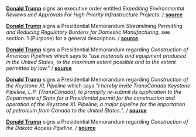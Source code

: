 **[Donald Trump](https://en.wikipedia.org/wiki/Donald_Trump "Wiki Donald
Trump")** signs an executive order entitled _Expediting Environmental Reviews
and Approvals For High Priority Infrastructure Projects_.
/ **[source](https://www.whitehouse.gov/the-press-office/2017/01/24/executive-order-expediting-environmental-reviews-and-approvals-high)**

**[Donald Trump](https://en.wikipedia.org/wiki/Donald_Trump "Wiki Donald
Trump")** signs a Presidential Memorandum _Streamlining Permitting and Reducing
Regulatory Burdens for Domestic Manufacturing_, see section. 1 (Purpose) for a
general description.
/ **[source](https://www.whitehouse.gov/the-press-office/2017/01/24/presidential-memorandum-streamlining-permitting-and-reducing-regulatory)**

**[Donald Trump](https://en.wikipedia.org/wiki/Donald_Trump "Wiki Donald
Trump")** signs a Presidential Memorandum regarding _Construction of American
Pipelines_
which says to _"use materials and equipment produced in the United States, to the
maximum extent possible and to the extent permitted by law."_
/ **[source](https://www.whitehouse.gov/the-press-office/2017/01/24/presidential-memorandum-regarding-construction-american-pipelines)**

**[Donald Trump](https://en.wikipedia.org/wiki/Donald_Trump "Wiki Donald
Trump")** signs a Presidential Memorandum regarding _Construction of the
Keystone XL Pipeline_ which says _"I hereby invite TransCanada Keystone
Pipeline, L.P. (TransCanada), to promptly re-submit its application to the
Department of State for a Presidential permit for the construction and operation
of the Keystone XL Pipeline, a major pipeline for the importation of petroleum
from Canada to the United States."_.
/ **[source](https://www.whitehouse.gov/the-press-office/2017/01/24/presidential-memorandum-regarding-construction-keystone-xl-pipeline)**

**[Donald Trump](https://en.wikipedia.org/wiki/Donald_Trump "Wiki Donald
Trump")** signs a Presidential Memorandum regarding _Construction of the Dakota
Access Pipeline_.
/ **[source](https://www.whitehouse.gov/the-press-office/2017/01/24/presidential-memorandum-regarding-construction-dakota-access-pipeline)**
